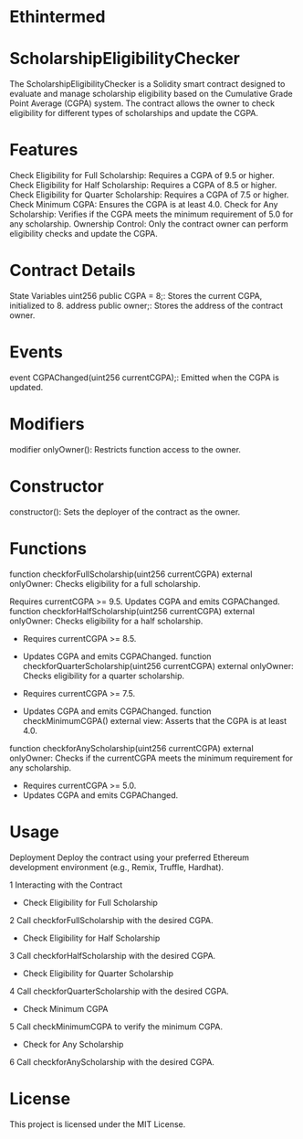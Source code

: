 # Ethintermed
# ScholarshipEligibilityChecker
The ScholarshipEligibilityChecker is a Solidity smart contract designed to evaluate and manage scholarship eligibility based on the Cumulative Grade Point Average (CGPA) system. The contract allows the owner to check eligibility for different types of scholarships and update the CGPA.

# Features
Check Eligibility for Full Scholarship: Requires a CGPA of 9.5 or higher.
Check Eligibility for Half Scholarship: Requires a CGPA of 8.5 or higher.
Check Eligibility for Quarter Scholarship: Requires a CGPA of 7.5 or higher.
Check Minimum CGPA: Ensures the CGPA is at least 4.0.
Check for Any Scholarship: Verifies if the CGPA meets the minimum requirement of 5.0 for any scholarship.
Ownership Control: Only the contract owner can perform eligibility checks and update the CGPA.
# Contract Details
State Variables
uint256 public CGPA = 8;: Stores the current CGPA, initialized to 8.
address public owner;: Stores the address of the contract owner.
# Events
event CGPAChanged(uint256 currentCGPA);: Emitted when the CGPA is updated.
# Modifiers
modifier onlyOwner(): Restricts function access to the owner.
# Constructor
constructor(): Sets the deployer of the contract as the owner.
# Functions
function checkforFullScholarship(uint256 currentCGPA) external onlyOwner: Checks eligibility for a full scholarship.

Requires currentCGPA >= 9.5.
Updates CGPA and emits CGPAChanged.
function checkforHalfScholarship(uint256 currentCGPA) external onlyOwner: Checks eligibility for a half scholarship.

* Requires currentCGPA >= 8.5.
* Updates CGPA and emits CGPAChanged.
function checkforQuarterScholarship(uint256 currentCGPA) external onlyOwner: Checks eligibility for a quarter scholarship.

* Requires currentCGPA >= 7.5.
* Updates CGPA and emits CGPAChanged.
function checkMinimumCGPA() external view: Asserts that the CGPA is at least 4.0.

function checkforAnyScholarship(uint256 currentCGPA) external onlyOwner: Checks if the currentCGPA meets the minimum requirement for any scholarship.

* Requires currentCGPA >= 5.0.
* Updates CGPA and emits CGPAChanged.
# Usage
Deployment
Deploy the contract using your preferred Ethereum development environment (e.g., Remix, Truffle, Hardhat).

1 Interacting with the Contract
*  Check Eligibility for Full Scholarship

2 Call checkforFullScholarship with the desired CGPA.
*  Check Eligibility for Half Scholarship

3 Call checkforHalfScholarship with the desired CGPA.
*  Check Eligibility for Quarter Scholarship

4 Call checkforQuarterScholarship with the desired CGPA.
*  Check Minimum CGPA

5 Call checkMinimumCGPA to verify the minimum CGPA.
*  Check for Any Scholarship

6 Call checkforAnyScholarship with the desired CGPA.

# License
This project is licensed under the MIT License.
